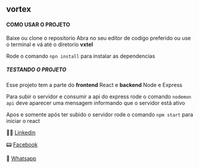 ## vortex

#### COMO USAR O PROJETO

Baixe ou clone o repositorio
Abra no seu editor  de codigo preferido ou use o terminal e vá até o diretorio **vxtel**

Rode o comando `npn install`  para instalar as dependencias


#####  TESTANDO O PROJETO

Esse projeto tem a parte do **frontend**  React  e **backend** Node e Express
  
  Para subir o servidor  e consumir a api do express rode o comando
 `nodemon api`              deve aparecer uma mensagem informando que o servidor está ativo
  
  Apos  e somente após ter subido o servidor  rode o comando   `npm start`    para iniciar o react
  
  
  
  
  🧑‍🎓 [Linkedin](https://www.linkedin.com/in/elsonmendesyt)
  
  📟 [Facebook](https://www.facebook.com/elsonmendesoficial)
  
  📱 [Whatsapp ](https://api.whatsapp.com/send?phone=99988418596&text=Oi,%20meu%20nome%20%C3%A9%20Elson!%20Como%20posso%20te%20ajudar?)

